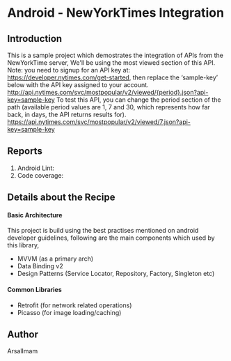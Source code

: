 # Android - NewYorkTimes Integration
## Introduction
This is a sample project which demostrates the integration of APIs from the NewYorkTime server,
We'll be using the most viewed section of this API. Note: you need to signup for an API key
at: https://developer.nytimes.com/get-started, then replace the ‘sample-key’ below with
the API key assigned to your account.
http://api.nytimes.com/svc/mostpopular/v2/viewed/{period}.json?api-key=sample-key
To test this API, you can change the period section of the path (available period values are 1,
7 and 30, which represents how far back, in days, the API returns results for).
https://api.nytimes.com/svc/mostpopular/v2/viewed/7.json?api-key=sample-key

## Reports

 1. Android Lint:
 2. Code coverage:

## Details about the Recipe
#### Basic Architecture
This project is build using the best practises mentioned on android developer guidelines, following are the main components which used by this library,

 - MVVM (as a primary arch)
 - Data Binding v2
 - Design Patterns (Service Locator, Repository, Factory, Singleton etc)

#### Common Libraries

 - Retrofit (for network related operations)
 - Picasso (for image loading/caching)

## Author
ArsalImam
